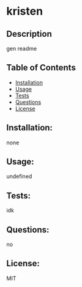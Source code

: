 # kristen

  ## Description
  gen readme

  ## Table of Contents
  * [Installation](#installation)
  * [Usage](#usage)
  * [Tests](#tests)
  * [Questions](#questions)  
  * [License](#license)  

  ## Installation:<a name="installation"></a>
  none

  ## Usage:<a name="usage"></a>
  undefined

  ## Tests:<a name="tests"></a>
  idk

  ## Questions:<a name="questions"></a>
  no

  ## License:<a name="license"></a>
  MIT

